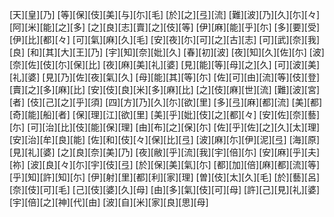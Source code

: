 [天][皇][乃] [等][保][伎][美][与][尓][毛] [於][之][弖][流] [難][波][乃][久][尓][々] [阿][米][能][之][多] [之][良][志][賣][之][伎][等] [伊][麻][能][乎][尓] [多][要][受][伊][比][都][々] [可][氣][麻][久][毛] [安][夜][尓][可][之][古][志] [可][武][奈][我][良] [和][其][大][王][乃] [宇][知][奈][妣][久] [春][初][波] [夜][知][久][佐][尓] [波][奈][佐][伎][尓][保][比] [夜][麻][美][礼][婆] [見][能][等][母][之][久] [可][波][美][礼][婆] [見][乃][佐][夜][氣][久] [母][能][其][等][尓] [佐][可][由][流][等][伎][登] [賣][之][多][麻][比] [安][伎][良][米][多][麻][比] [之][伎][麻][世][流] [難][波][宮][者] [伎][己][之][乎][須] [四][方][乃][久][尓][欲][里] [多][弖][麻][都][流] [美][都][奇][能][船][者] [保][理][江][欲][里] [美][乎][妣][伎][之][都][々] [安][佐][奈][藝][尓] [可][治][比][伎][能][保][理] [由][布][之][保][尓] [佐][乎][佐][之][久][太][理] [安][治][牟][良][能] [佐][和][伎][々][保][比][弖] [波][麻][尓][伊][泥][弖] [海][原][見][礼][婆] [之][良][奈][美][乃] [夜][敝][乎][流][我][宇][倍][尓] [安][麻][乎][夫][祢] [波][良][々][尓][宇][伎][弖] [於][保][美][氣][尓] [都][加][倍][麻][都][流][等] [乎][知][許][知][尓] [伊][射][里][都][利][家][理] [曽][伎][太][久][毛] [於][藝][呂][奈][伎][可][毛] [己][伎][婆][久][母] [由][多][氣][伎][可][母] [許][己][見][礼][婆] [宇][倍][之][神][代][由] [波][自][米][家][良][思][母]
